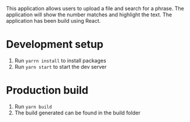 This application allows users to upload a file and search for a phrase. The application will show the number matches and highlight the text. The application has been build using React.

# Development setup
1. Run `yarrn install` to install packages
2. Run `yarn start` to start the dev server

# Production build
1. Run `yarn build`
2. The build generated can be found in the build folder

